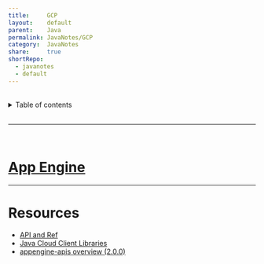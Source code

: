 ```yaml
---
title:     GCP          
layout:    default          
parent:    Java          
permalink: JavaNotes/GCP          
category:  JavaNotes          
share:     true          
shortRepo:        
  - javanotes        
  - default          
---
```

        
        
<br/>        
        
<details markdown="block">              
<summary>              
Table of contents              
</summary>              
{: .text-delta }              
1. TOC              
{:toc}              
</details>              
        
<br/>              
        
***              
        
<br/>              
        
# [App Engine](https://cloud.google.com/appengine/docs/standard/java-gen2/runtime)        
        
---
        
# Resources        
        
- [API and Ref](https://cloud.google.com/appengine/docs/standard/apis)        
- [Java Cloud Client Libraries](https://cloud.google.com/java/docs/reference)        
- [appengine-apis overview (2.0.0)](https://cloud.google.com/appengine/docs/standard/java-gen2/reference/services/bundled/latest/overview)